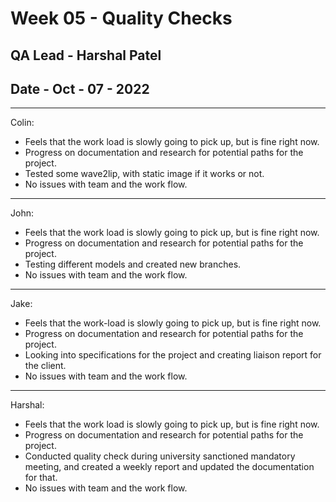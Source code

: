 
# Week 05 - Quality Checks 
## QA Lead - Harshal Patel
## Date - Oct - 07 - 2022


<HR> Colin: 

-  Feels that the work load is slowly going to pick up, but is fine right now.
-  Progress on documentation and research for potential paths for the project.
-  Tested some wave2lip, with static image if it works or not.
-  No issues with team and the work flow.
 

<HR> John: 

-  Feels that the work load is slowly going to pick up, but is fine right now.
-  Progress on documentation and research for potential paths for the project.
-  Testing different models and created new branches.
-  No issues with team and the work flow.

<HR> Jake:

-  Feels that the work-load is slowly going to pick up, but is fine right now.
-  Progress on documentation and research for potential paths for the project.
-  Looking into specifications for the project and creating liaison report for the client.
-  No issues with team and the work flow.

<HR> Harshal:

-  Feels that the work load is slowly going to pick up, but is fine right now.
-  Progress on documentation and research for potential paths for the project.
-  Conducted quality check during university sanctioned mandatory meeting, and created a weekly report and updated the documentation for that.
-  No issues with team and the work flow.